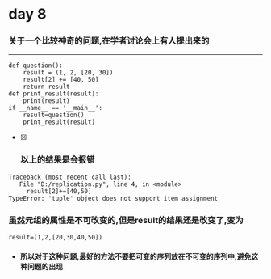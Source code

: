 # day 8
### 关于一个比较神奇的问题,在学者讨论会上有人提出来的
---
```
def question():
    result = (1, 2, [20, 30])
    result[2] += [40, 50]
    return result
def print_result(result):
    print(result)
if __name__ == '__main__':
    result=question()
    print_result(result)
```
- [x] ### 以上的结果是会报错
```
Traceback (most recent call last):
   File "D:/replication.py", line 4, in <module>
     result[2]+=[40,50]
TypeError: 'tuple' object does not support item assignment
```
### 虽然元组的属性是不可改变的,但是result的结果还是改变了,变为

``` 
result=(1,2,[20,30,40,50])
```
* #### 所以对于这种问题,最好的方法不要把可变的序列放在不可变的序列中,避免这种问题的出现

